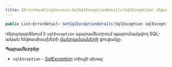 ```yaml
---
title: IErrorHandlingService.GetSqlExceptionDetails(SqlException) մեթոդ
---
```


```c#        
public List<ErrorDetail> GetSqlExceptionDetails(SqlException sqlException)
```

Վերադարձնում է `sqlException` պարամետրում պարունակվող SQL-ական ենթասխալների [մանրամասների](../../types/ErrorDetail.md) ցուցակը։

**Պարամետրեր**

* `sqlException` - [SqlException](https://learn.microsoft.com/en-us/dotnet/api/microsoft.data.sqlclient.sqlexception) տիպի սխալ:
